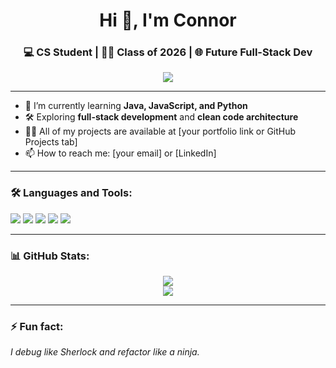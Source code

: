 <!-- Profile README -->

<h1 align="center">Hi 👋, I'm Connor</h1>
<h3 align="center">💻 CS Student | 👨‍🎓 Class of 2026 | 🌐 Future Full-Stack Dev</h3>

<p align="center">
  <img src="https://readme-typing-svg.herokuapp.com?color=00bfff&width=500&lines=Java+%E2%9D%A4%EF%B8%8F+JavaScript+%E2%9D%A4%EF%B8%8F+Python;Learning+never+stops...;Let%27s+build+cool+things+together!" />
</p>

---

- 🌱 I’m currently learning **Java, JavaScript, and Python**
- 🛠️ Exploring **full-stack development** and **clean code architecture**
- 👨‍💻 All of my projects are available at [your portfolio link or GitHub Projects tab]
- 📫 How to reach me: [your email] or [LinkedIn]

---

### 🛠️ Languages and Tools:
<p align="left">
  <img src="https://img.shields.io/badge/Java-ED8B00?style=for-the-badge&logo=java&logoColor=white"/>
  <img src="https://img.shields.io/badge/Python-3776AB?style=for-the-badge&logo=python&logoColor=white"/>
  <img src="https://img.shields.io/badge/JavaScript-F7DF1E?style=for-the-badge&logo=javascript&logoColor=black"/>
  <img src="https://img.shields.io/badge/Git-F05032?style=for-the-badge&logo=git&logoColor=white"/>
  <img src="https://img.shields.io/badge/VS%20Code-007ACC?style=for-the-badge&logo=visual-studio-code&logoColor=white"/>
</p>

---

### 📊 GitHub Stats:
<p align="center">
  <img src="https://github-readme-stats.vercel.app/api?username=yourusername&show_icons=true&theme=tokyonight" />
  <br>
  <img src="https://github-readme-streak-stats.herokuapp.com/?user=yourusername&theme=tokyonight" />
</p>

---

### ⚡ Fun fact:
_I debug like Sherlock and refactor like a ninja._
